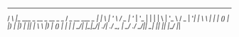 
 _ _                               __                  _   
/ _\ |__   ___  _ __  _ __  _   _  / _\_ __   ___  _ __| |_
\ \| '_ \ / _ \| '_ \| '_ \| | | | \ \| '_ \ / _ \| '__| __|
_\ \ | | | (_) | |_) | |_) | |_| | _\ \ |_) | (_) | |  | |_
\__/_| |_|\___/| .__/| .__/ \__, | \__/ .__/ \___/|_|   \__|
               |_|   |_|    |___/     |_|         
